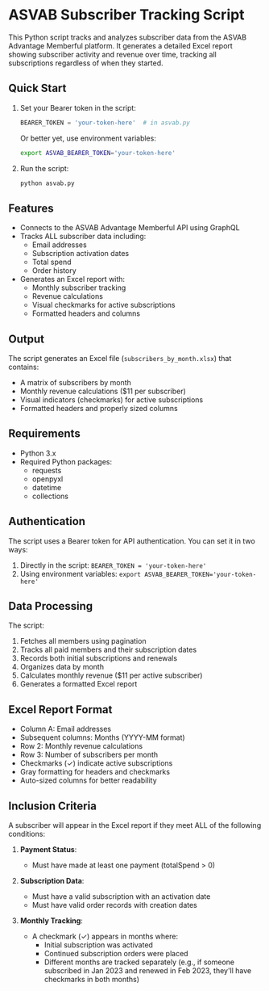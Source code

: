 # ASVAB Subscriber Tracking Script

This Python script tracks and analyzes subscriber data from the ASVAB Advantage Memberful platform. It generates a detailed Excel report showing subscriber activity and revenue over time, tracking all subscriptions regardless of when they started.

## Quick Start

1. Set your Bearer token in the script:
   ```python
   BEARER_TOKEN = 'your-token-here'  # in asvab.py
   ```
   Or better yet, use environment variables:
   ```bash
   export ASVAB_BEARER_TOKEN='your-token-here'
   ```

2. Run the script:
   ```bash
   python asvab.py
   ```

## Features

- Connects to the ASVAB Advantage Memberful API using GraphQL
- Tracks ALL subscriber data including:
  - Email addresses
  - Subscription activation dates
  - Total spend
  - Order history
- Generates an Excel report with:
  - Monthly subscriber tracking
  - Revenue calculations
  - Visual checkmarks for active subscriptions
  - Formatted headers and columns

## Output

The script generates an Excel file (`subscribers_by_month.xlsx`) that contains:
- A matrix of subscribers by month
- Monthly revenue calculations ($11 per subscriber)
- Visual indicators (checkmarks) for active subscriptions
- Formatted headers and properly sized columns

## Requirements

- Python 3.x
- Required Python packages:
  - requests
  - openpyxl
  - datetime
  - collections

## Authentication

The script uses a Bearer token for API authentication. You can set it in two ways:
1. Directly in the script: `BEARER_TOKEN = 'your-token-here'`
2. Using environment variables: `export ASVAB_BEARER_TOKEN='your-token-here'`

## Data Processing

The script:
1. Fetches all members using pagination
2. Tracks all paid members and their subscription dates
3. Records both initial subscriptions and renewals
4. Organizes data by month
5. Calculates monthly revenue ($11 per active subscriber)
6. Generates a formatted Excel report

## Excel Report Format

- Column A: Email addresses
- Subsequent columns: Months (YYYY-MM format)
- Row 2: Monthly revenue calculations
- Row 3: Number of subscribers per month
- Checkmarks (✓) indicate active subscriptions
- Gray formatting for headers and checkmarks
- Auto-sized columns for better readability

## Inclusion Criteria

A subscriber will appear in the Excel report if they meet ALL of the following conditions:

1. **Payment Status**:
   - Must have made at least one payment (totalSpend > 0)

2. **Subscription Data**:
   - Must have a valid subscription with an activation date
   - Must have valid order records with creation dates

3. **Monthly Tracking**:
   - A checkmark (✓) appears in months where:
     - Initial subscription was activated
     - Continued subscription orders were placed
     - Different months are tracked separately (e.g., if someone subscribed in Jan 2023 and renewed in Feb 2023, they'll have checkmarks in both months)
